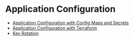 # Application Configuration

- [Application Configuration with Config Maps and Secrets](01-application-configuration-builtin.md)
- [Application Configuration with Terraform](02-application-configuration-terraform.md)
- [Key Rotation](03-key-rotation.md)
